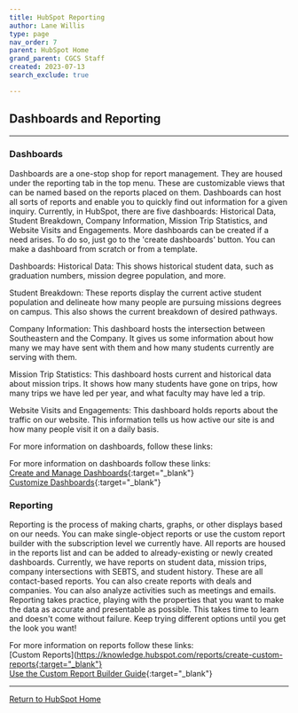 ```yaml
---
title: HubSpot Reporting
author: Lane Willis
type: page
nav_order: 7
parent: HubSpot Home
grand_parent: CGCS Staff
created: 2023-07-13
search_exclude: true

---
```


## Dashboards and Reporting

---

### Dashboards

Dashboards are a one-stop shop for report management. They are housed under the reporting tab in the top menu. These are customizable views that can be named based on the reports placed on them. Dashboards can host all sorts of reports and enable you to quickly find out information for a given inquiry. Currently, in HubSpot, there are five dashboards: Historical Data, Student Breakdown, Company Information, Mission Trip Statistics, and Website Visits and Engagements. More dashboards can be created if a need arises. To do so, just go to the 'create dashboards' button. You can make a dashboard from scratch or from a template.

Dashboards: Historical Data: This shows historical student data, such as graduation numbers, mission degree population, and more.

Student Breakdown: These reports display the current active student population and delineate how many people are pursuing missions degrees on campus. This also shows the current breakdown of desired pathways.

Company Information: This dashboard hosts the intersection between Southeastern and the Company. It gives us some information about how many we may have sent with them and how many students currently are serving with them.

Mission Trip Statistics: This dashboard hosts current and historical data about mission trips. It shows how many students have gone on trips, how many trips we have led per year, and what faculty may have led a trip.

Website Visits and Engagements: This dashboard holds reports about the traffic on our website. This information tells us how active our site is and how many people visit it on a daily basis.

For more information on dashboards, follow these links:

For more information on dashboards follow these links:  
[Create and Manage Dashboards](https://knowledge.hubspot.com/dashboards/manage-your-dashboards){:target="_blank"}  
[Customize Dashboards](https://knowledge.hubspot.com/dashboards/customize-your-dashboards){:target="_blank"}

### Reporting

Reporting is the process of making charts, graphs, or other displays based on our needs. You can make single-object reports or use the custom report builder with the subscription level we currently have. All reports are housed in the reports list and can be added to already-existing or newly created dashboards. Currently, we have reports on student data, mission trips, company intersections with SEBTS, and student history. These are all contact-based reports. You can also create reports with deals and companies. You can also analyze activities such as meetings and emails. Reporting takes practice, playing with the properties that you want to make the data as accurate and presentable as possible. This takes time to learn and doesn't come without failure. Keep trying different options until you get the look you want!

For more information on reports follow these links:  
[Custom Reports](https://knowledge.hubspot.com/reports/create-custom-reports{:target="_blank"}  
[Use the Custom Report Builder Guide](https://knowledge.hubspot.com/reports/create-reports-with-the-custom-report-builder){:target="_blank"}

---

[Return to HubSpot Home](/cgcs-staff-information/hubspot/hubspot.html)
